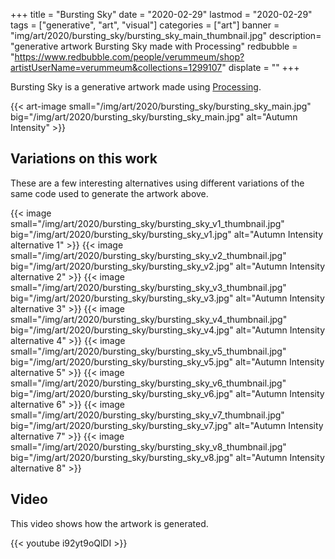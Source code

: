 +++
title = "Bursting Sky"
date = "2020-02-29"
lastmod = "2020-02-29"
tags = ["generative", "art", "visual"]
categories = ["art"]
banner = "img/art/2020/bursting_sky/bursting_sky_main_thumbnail.jpg" 
description= "generative artwork Bursting Sky made with Processing"
redbubble = "https://www.redbubble.com/people/verummeum/shop?artistUserName=verummeum&collections=1299107"
displate = ""
+++

Bursting Sky is a generative artwork made using [Processing](https://processing.org).

{{< art-image small="/img/art/2020/bursting_sky/bursting_sky_main.jpg" big="/img/art/2020/bursting_sky/bursting_sky_main.jpg" alt="Autumn Intensity" >}}

##  Variations on this work

These are a few interesting alternatives using different variations of the same code used to generate the artwork above. 

{{< image small="/img/art/2020/bursting_sky/bursting_sky_v1_thumbnail.jpg" big="/img/art/2020/bursting_sky/bursting_sky_v1.jpg" alt="Autumn Intensity alternative 1" >}}
{{< image small="/img/art/2020/bursting_sky/bursting_sky_v2_thumbnail.jpg" big="/img/art/2020/bursting_sky/bursting_sky_v2.jpg" alt="Autumn Intensity alternative 2" >}}
{{< image small="/img/art/2020/bursting_sky/bursting_sky_v3_thumbnail.jpg" big="/img/art/2020/bursting_sky/bursting_sky_v3.jpg" alt="Autumn Intensity alternative 3" >}}
{{< image small="/img/art/2020/bursting_sky/bursting_sky_v4_thumbnail.jpg" big="/img/art/2020/bursting_sky/bursting_sky_v4.jpg" alt="Autumn Intensity alternative 4" >}}
{{< image small="/img/art/2020/bursting_sky/bursting_sky_v5_thumbnail.jpg" big="/img/art/2020/bursting_sky/bursting_sky_v5.jpg" alt="Autumn Intensity alternative 5" >}}
{{< image small="/img/art/2020/bursting_sky/bursting_sky_v6_thumbnail.jpg" big="/img/art/2020/bursting_sky/bursting_sky_v6.jpg" alt="Autumn Intensity alternative 6" >}}
{{< image small="/img/art/2020/bursting_sky/bursting_sky_v7_thumbnail.jpg" big="/img/art/2020/bursting_sky/bursting_sky_v7.jpg" alt="Autumn Intensity alternative 7" >}}
{{< image small="/img/art/2020/bursting_sky/bursting_sky_v8_thumbnail.jpg" big="/img/art/2020/bursting_sky/bursting_sky_v8.jpg" alt="Autumn Intensity alternative 8" >}}

## Video

This video shows how the artwork is generated.

{{< youtube i92yt9oQlDI >}}